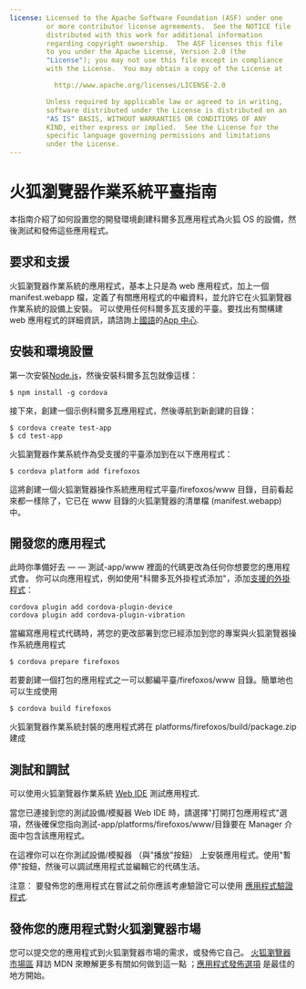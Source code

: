 ```yaml
---
license: Licensed to the Apache Software Foundation (ASF) under one
         or more contributor license agreements.  See the NOTICE file
         distributed with this work for additional information
         regarding copyright ownership.  The ASF licenses this file
         to you under the Apache License, Version 2.0 (the
         "License"); you may not use this file except in compliance
         with the License.  You may obtain a copy of the License at

           http://www.apache.org/licenses/LICENSE-2.0

         Unless required by applicable law or agreed to in writing,
         software distributed under the License is distributed on an
         "AS IS" BASIS, WITHOUT WARRANTIES OR CONDITIONS OF ANY
         KIND, either express or implied.  See the License for the
         specific language governing permissions and limitations
         under the License.
---
```


# 火狐瀏覽器作業系統平臺指南

本指南介紹了如何設置您的開發環境創建科爾多瓦應用程式為火狐 OS 的設備，然後測試和發佈這些應用程式。

## 要求和支援

火狐瀏覽器作業系統的應用程式，基本上只是為 web 應用程式，加上一個 manifest.webapp 檔，定義了有關應用程式的中繼資料，並允許它在火狐瀏覽器作業系統的設備上安裝。 可以使用任何科爾多瓦支援的平臺。要找出有關構建 web 應用程式的詳細資訊，請諮詢上[國語][1]的[App 中心][2].

 [1]: https://developer.mozilla.org/en-US/
 [2]: https://developer.mozilla.org/en-US/Apps

## 安裝和環境設置

第一次安裝[Node.js][3]，然後安裝科爾多瓦包就像這樣：

 [3]: http://nodejs.org/

    $ npm install -g cordova
    

接下來，創建一個示例科爾多瓦應用程式，然後導航到新創建的目錄：

    $ cordova create test-app
    $ cd test-app
    

火狐瀏覽器作業系統作為受支援的平臺添加到在以下應用程式：

    $ cordova platform add firefoxos
    

這將創建一個火狐瀏覽器操作系統應用程式平臺/firefoxos/www 目錄，目前看起來都一樣除了，它已在 www 目錄的火狐瀏覽器的清單檔 (manifest.webapp) 中。

## 開發您的應用程式

此時你準備好去 — — 測試-app/www 裡面的代碼更改為任何你想要您的應用程式會。 你可以向應用程式，例如使用"科爾多瓦外掛程式添加"，添加[支援的外掛程式]()：

    cordova plugin add cordova-plugin-device
    cordova plugin add cordova-plugin-vibration
    

當編寫應用程式代碼時，將您的更改部署到您已經添加到您的專案與火狐瀏覽器操作系統應用程式

    $ cordova prepare firefoxos
    

若要創建一個打包的應用程式之一可以郵編平臺/firefoxos/www 目錄。簡單地也可以生成使用

    $ cordova build firefoxos
    

火狐瀏覽器作業系統封裝的應用程式將在 platforms/firefoxos/build/package.zip 建成

## 測試和調試

可以使用火狐瀏覽器作業系統 [Web IDE][4] 測試應用程式.

 [4]: https://developer.mozilla.org/en-US/docs/Tools/WebIDE

當您已連接到您的測試設備/模擬器 Web IDE 時，請選擇"打開打包應用程式"選項，然後確保您指向測試-app/platforms/firefoxos/www/目錄要在 Manager 介面中包含該應用程式。

在這裡你可以在你測試設備/模擬器 （與"播放"按鈕） 上安裝應用程式。使用"暫停"按鈕，然後可以調試應用程式並編輯它的代碼生活。

注意： 要發佈您的應用程式在嘗試之前你應該考慮驗證它可以使用 [應用程式驗證程式][5].

 [5]: https://marketplace.firefox.com/developers/validator

## 發佈您的應用程式對火狐瀏覽器市場

您可以提交您的應用程式到火狐瀏覽器市場的需求，或發佈它自己。 [火狐瀏覽器市場區][6] 拜訪 MDN 來瞭解更多有關如何做到這一點 ；[應用程式發佈選項][7] 是最佳的地方開始。

 [6]: https://developer.mozilla.org/en-US/Marketplace
 [7]: https://developer.mozilla.org/en-US/Marketplace/Publishing/Publish_options